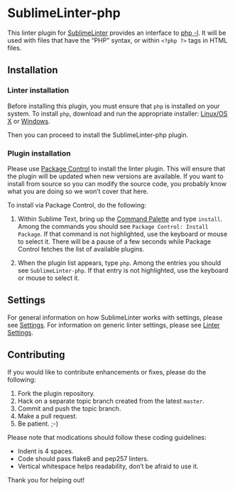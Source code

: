 SublimeLinter-php
=========================

This linter plugin for [SublimeLinter](https://github.com/SublimeLinter/SublimeLinter3) provides an interface to [php -l](http://www.php.net/manual/en/features.commandline.options.php). It will be used with files that have the “PHP” syntax, or within `<?php ?>` tags in HTML files.

## Installation

### Linter installation
Before installing this plugin, you must ensure that `php` is installed on your system. To install `php`, download and run the appropriate installer: [Linux/OS X](http://www.php.net/downloads.php) or [Windows](http://windows.php.net/download/).

Then you can proceed to install the SublimeLinter-php plugin.

### Plugin installation
Please use [Package Control](https://sublime.wbond.net/installation) to install the linter plugin. This will ensure that the plugin will be updated when new versions are available. If you want to install from source so you can modify the source code, you probably know what you are doing so we won’t cover that here.

To install via Package Control, do the following:

1. Within Sublime Text, bring up the [Command Palette](http://docs.sublimetext.info/en/sublime-text-3/extensibility/command_palette.html) and type `install`. Among the commands you should see `Package Control: Install Package`. If that command is not highlighted, use the keyboard or mouse to select it. There will be a pause of a few seconds while Package Control fetches the list of available plugins.

1. When the plugin list appears, type `php`. Among the entries you should see `SublimeLinter-php`. If that entry is not highlighted, use the keyboard or mouse to select it.

## Settings
For general information on how SublimeLinter works with settings, please see [Settings](https://github.com/SublimeLinter/SublimeLinter.github.io/wiki/Settings). For information on generic linter settings, please see [Linter Settings](https://github.com/SublimeLinter/SublimeLinter.github.io/wiki/Linter-Settings).

## Contributing
If you would like to contribute enhancements or fixes, please do the following:

1. Fork the plugin repository.
1. Hack on a separate topic branch created from the latest `master`.
1. Commit and push the topic branch.
1. Make a pull request.
1. Be patient.  ;-)

Please note that modications should follow these coding guidelines:

- Indent is 4 spaces.
- Code should pass flake8 and pep257 linters.
- Vertical whitespace helps readability, don’t be afraid to use it.

Thank you for helping out!

